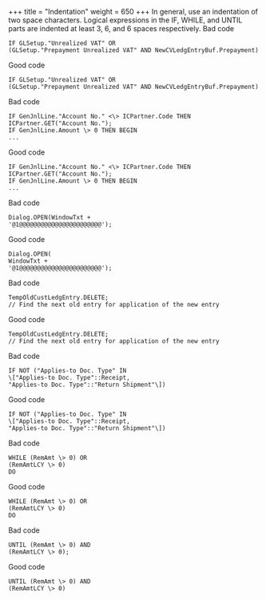 +++
title = "Indentation"
weight = 650
+++
In general, use an indentation of two space characters. Logical expressions in the IF, WHILE, and UNTIL parts are indented at least 3, 6, and 6 spaces respectively.
Bad code

    IF GLSetup."Unrealized VAT" OR
    (GLSetup."Prepayment Unrealized VAT" AND NewCVLedgEntryBuf.Prepayment)

Good code

    IF GLSetup."Unrealized VAT" OR
    (GLSetup."Prepayment Unrealized VAT" AND NewCVLedgEntryBuf.Prepayment)

Bad code

    IF GenJnlLine."Account No." <\> ICPartner.Code THEN
    ICPartner.GET("Account No.");
    IF GenJnlLine.Amount \> 0 THEN BEGIN
    ...

Good code

    IF GenJnlLine."Account No." <\> ICPartner.Code THEN
    ICPartner.GET("Account No.");
    IF GenJnlLine.Amount \> 0 THEN BEGIN
    ...

Bad code

    Dialog.OPEN(WindowTxt +
    '@1@@@@@@@@@@@@@@@@@@@@@@@');

Good code

    Dialog.OPEN(
    WindowTxt +
    '@1@@@@@@@@@@@@@@@@@@@@@@@');

Bad code

    TempOldCustLedgEntry.DELETE;
    // Find the next old entry for application of the new entry

Good code

    TempOldCustLedgEntry.DELETE;
    // Find the next old entry for application of the new entry
    

Bad code

    IF NOT ("Applies-to Doc. Type" IN
    \["Applies-to Doc. Type"::Receipt,
    "Applies-to Doc. Type"::"Return Shipment"\])

Good code

    IF NOT ("Applies-to Doc. Type" IN
    \["Applies-to Doc. Type"::Receipt,
    "Applies-to Doc. Type"::"Return Shipment"\])

Bad code

    WHILE (RemAmt \> 0) OR
    (RemAmtLCY \> 0)
    DO

Good code

    WHILE (RemAmt \> 0) OR
    (RemAmtLCY \> 0)
    DO

Bad code

    UNTIL (RemAmt \> 0) AND
    (RemAmtLCY \> 0);

Good code

    UNTIL (RemAmt \> 0) AND
    (RemAmtLCY \> 0)
